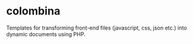 # colombina
Templates for transforming front-end files (javascript, css, json etc.) into dynamic documents using PHP.
